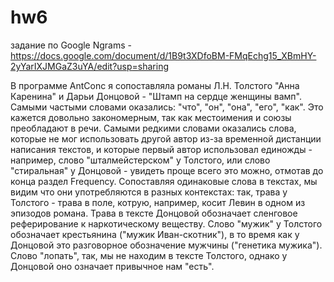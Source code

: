 # hw6
задание по Google Ngrams - https://docs.google.com/document/d/1B9t3XDfoBM-FMqEchg15_XBmHY-2yYarIXJMGaZ3uYA/edit?usp=sharing

В программе AntConc я сопоставляла романы Л.Н. Толстого "Анна Каренина" и Дарьи Донцовой - "Штамп на сердце женщины вамп". Самыми частыми словами оказались: "что", "он", "она", "его", "как". Это кажется довольно закономерным, так как местоимения и союзы преобладают в речи. Самыми редкими словами оказались слова, которые не мог использовать другой автор из-за временной дистанции написания текстов, и которые первый автор использовал единожды - например, слово "шталмейстерском" у Толстого, или слово "стиральная" у Донцовой - увидеть проще всего это можно, отмотав до конца раздел Frequency. Сопоставляя одинаковые слова в текстах, мы видим что они употребляются в разных контекстах: так, трава у Толстого - трава в поле, котрую, например, косит Левин в одном из эпизодов романа. Трава в тексте Донцовой обозначает сленговое реферирование к наркотическому веществу. Слово "мужик" у Толстого обозначает крестьянина ("мужик Иван-скотник"), в то время как у Донцовой это разговорное обозначение мужчины ("генетика мужика"). Слово "лопать", так,  мы не находим в тексте Толстого, однако у Донцовой оно означает привычное нам "есть". 
